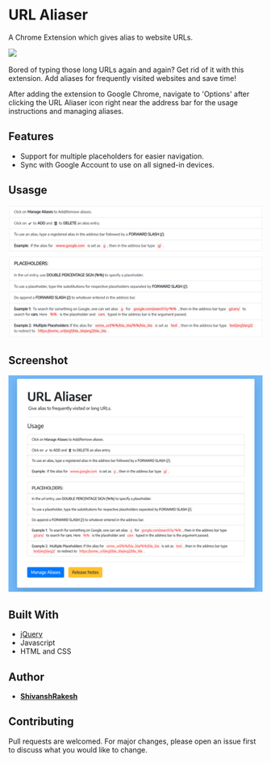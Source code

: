 # URL Aliaser

A Chrome Extension which gives alias to website URLs.

[![](https://developer.chrome.com/webstore/images/ChromeWebStore_Badge_v2_340x96.png)](https://chrome.google.com/webstore/detail/url-aliaser/dpmjkbfpciagadmabadpflnhlkhcaaii)

Bored of typing those long URLs again and again? Get rid of it with this extension. Add aliases for frequently visited websites and save time!

After adding the extension to Google Chrome, navigate to 'Options' after clicking the URL Aliaser icon right near the address bar for the usage instructions and managing aliases.

## Features

* Support for multiple placeholders for easier navigation.
* Sync with Google Account to use on all signed-in devices.

## Usasge

![](https://github.com/ShivanshRakesh/url-aliaser/blob/master/images/usage_instructions.png)

## Screenshot
![](https://github.com/ShivanshRakesh/url-aliaser/blob/master/images/Screenshot.png)
## Built With

* [jQuery](https://api.jquery.com/)
* Javascript
* HTML and CSS

## Author

* [**ShivanshRakesh**](https://github.com/ShivanshRakesh)

## Contributing
Pull requests are welcomed. For major changes, please open an issue first to discuss what you would like to change.

